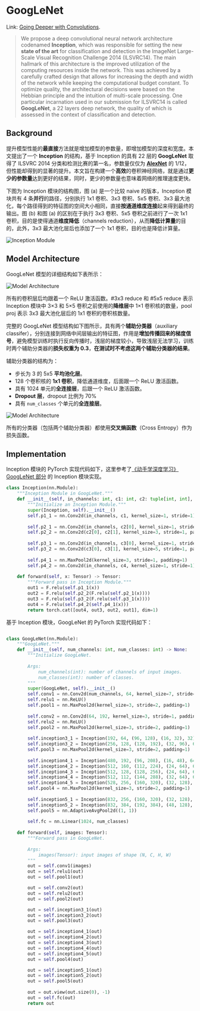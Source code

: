 # GoogLeNet

Link: [Going Deeper with Convolutions](http://arxiv.org/abs/1409.4842).

> We propose a deep convolutional neural network architecture codenamed **Inception**, which was responsible for setting the new **state of the art** for classification and detection in the ImageNet Large-Scale Visual Recognition Challenge 2014 (ILSVRC14). The main hallmark of this architecture is the improved utilization of the computing resources inside the network. This was achieved by a carefully crafted design that allows for increasing the depth and width of the network while keeping the computational budget constant. To optimize quality, the architectural decisions were based on the Hebbian principle and the intuition of multi-scale processing. One particular incarnation used in our submission for ILSVRC14 is called **GoogLeNet**, a 22 layers deep network, the quality of which is assessed in the context of classification and detection.



## Background

提升模型性能的**最直接**方法就是增加模型的参数量，即增加模型的深度和宽度。本文提出了一个 **Inception** 的结构，基于 Inception 的具有 22 层的 **GoogLeNet** 取得了 ILSVRC 2014 分类和检测比赛的第一名，参数量仅仅为 [**AlexNet**](https://papers.nips.cc/paper_files/paper/2012/file/c399862d3b9d6b76c8436e924a68c45b-Paper.pdf) 的 1/12，但性能却得到的显著的提升。本文旨在构建一个**高效**的卷积神经网络，就是通过**更少的参数量**达到更好的结果，同时，更少的参数量也意味着网络的推理速度更快。

下图为 Inception 模块的结构图，图 (a) 是一个比较 naive 的版本，Inception 模块共有 4 条**并行**的路径，分别执行 1x1 卷积、3x3 卷积、5x5 卷积、3x3 最大池化，每个路径得到的特征图的空间大小相同，直接**按通道维度连接**起来得到最终的输出。图 (b) 和图 (a) 的区别在于执行 3x3 卷积、5x5 卷积之前进行了一次 1x1 卷积，目的是使得通道**维度降低**（channels reduction），从而**降低计算量**的目的，此外，3x3 最大池化层后也添加了一个 1x1 卷积，目的也是降低计算量。

![Inception Module](./assets/Inception-Module.png)



## Model Architecture

GoogLeNet 模型的详细结构如下表所示：

![Model Architecture](./assets/GoogLeNet-Architecture.png)

所有的卷积层后均跟着一个 ReLU 激活函数。#3x3 reduce 和 #5x5 reduce 表示 Inception 模块中 3×3 和 5×5 卷积之前使用的**降维层**中 1×1 卷积核的数量，pool proj 表示 3x3 最大池化层后的 1x1 卷积的卷积核数量。

完整的 GoogLeNet 模型结构如下图所示，具有两个**辅助分类器**（auxiliary classifer），分别连接到网络中间层输出的特征图，作用是**增加传播回来的梯度信号**，避免模型训练时执行反向传播时，浅层的梯度较小，导致浅层无法学习，训练时两个辅助分类器的**损失权重为 0.3**，**在测试时不考虑这两个辅助分类器的结果**。

辅助分类器的结构为：

- 步长为 3 的 5x5 **平均池化层**。
- 128 个卷积核的 **1x1 卷积**，降低通道维度，后面跟一个 ReLU 激活函数。
- 具有 1024 单元的**全连接层**，后跟一个 ReLU 激活函数。
- **Dropout 层**，dropout 比例为 70%
- 具有 `num_classes` 个单元的**全连接层**。

![Model Architecture](./assets/GoogLeNet-Architecture-picture.png)



所有的分类器（包括两个辅助分类器）都使用**交叉熵函数**（Cross Entropy）作为损失函数。



## Implementation

Inception 模块的 PyTorch 实现代码如下，这里参考了[《动手学深度学习》GoogLeNet 部分](https://zh.d2l.ai/chapter_convolutional-modern/googlenet.html) 的 Inception 模块实现。

```python
class Inception(nn.Module):
    """Inception Module in GoogLeNet."""
    def __init__(self, in_channels: int, c1: int, c2: tuple[int, int], c3: tuple[int, int], c4: int) -> None:
        """Initialize an Inception Module."""
        super(Inception, self).__init__()
        self.p1_1 = nn.Conv2d(in_channels, c1, kernel_size=1, stride=1)
        
        self.p2_1 = nn.Conv2d(in_channels, c2[0], kernel_size=1, stride=1)
        self.p2_2 = nn.Conv2d(c2[0], c2[1], kernel_size=3, stride=1, padding=1)
        
        self.p3_1 = nn.Conv2d(in_channels, c3[0], kernel_size=1, stride=1)
        self.p3_2 = nn.Conv2d(c3[0], c3[1], kernel_size=5, stride=1, padding=2)
        
        self.p4_1 = nn.MaxPool2d(kernel_size=3, stride=1, padding=1)
        self.p4_2 = nn.Conv2d(in_channels, c4, kernel_size=1, stride=1)
    
    def forward(self, x: Tensor) -> Tensor:
        """Forward pass in Inception Module."""
        out1 = F.relu(self.p1_1(x))
        out2 = F.relu(self.p2_2(F.relu(self.p2_1(x))))
        out3 = F.relu(self.p3_2(F.relu(self.p3_1(x))))
        out4 = F.relu(self.p4_2(self.p4_1(x)))
        return torch.cat([out4, out3, out2, out1], dim=1)
```

基于 Inception 模块，GoogLeNet 的 PyTorch 实现代码如下：

```python

class GoogLeNet(nn.Module):
    """GoogLeNet."""
    def __init__(self, num_channels: int, num_classes: int) -> None:
        """Initialize GoogLeNet.
        
        Args:
            num_channels(int): number of channels of input images.
            num_classes(int): number of classes.
        """
        super(GoogLeNet, self).__init__()
        self.conv1 = nn.Conv2d(num_channels, 64, kernel_size=7, stride=2, padding=3)
        self.relu1 = nn.ReLU()
        self.pool1 = nn.MaxPool2d(kernel_size=3, stride=2, padding=1)
        
        self.conv2 = nn.Conv2d(64, 192, kernel_size=3, stride=1, padding=1)
        self.relu2 = nn.ReLU()
        self.pool2 = nn.MaxPool2d(kernel_size=3, stride=2, padding=1)
        
        self.inception3_1 = Inception(192, 64, (96, 128), (16, 32), 32)
        self.inception3_2 = Inception(256, 128, (128, 192), (32, 96), 64)
        self.pool3 = nn.MaxPool2d(kernel_size=3, stride=2, padding=1)
        
        self.inception4_1 = Inception(480, 192, (96, 208), (16, 48), 64)
        self.inception4_2 = Inception(512, 160, (112, 224), (24, 64), 64)
        self.inception4_3 = Inception(512, 128, (128, 256), (24, 64), 64)
        self.inception4_4 = Inception(512, 112, (144, 288), (32, 64), 64)
        self.inception4_5 = Inception(528, 256, (160, 320), (32, 128), 128)
        self.pool4 = nn.MaxPool2d(kernel_size=3, stride=2, padding=1)
        
        self.inception5_1 = Inception(832, 256, (160, 320), (32, 128), 128)
        self.inception5_2 = Inception(832, 384, (192, 384), (48, 128), 128)
        self.pool5 = nn.AdaptiveAvgPool2d((1, 1))
        
        self.fc = nn.Linear(1024, num_classes)
    
    def forward(self, images: Tensor):
        """Forward pass in GoogLeNet.
        
        Args:
            images(Tensor): input images of shape (N, C, H, W)
        """
        out = self.conv1(images)
        out = self.relu1(out)
        out = self.pool1(out)

        out = self.conv2(out)
        out = self.relu2(out)
        out = self.pool2(out)

        out = self.inception3_1(out)
        out = self.inception3_2(out)
        out = self.pool3(out)

        out = self.inception4_1(out)
        out = self.inception4_2(out)
        out = self.inception4_3(out)
        out = self.inception4_4(out)
        out = self.inception4_5(out)
        out = self.pool4(out)

        out = self.inception5_1(out)
        out = self.inception5_2(out)
        out = self.pool5(out)
        
        out = out.view(out.size(0), -1)
        out = self.fc(out)
        return out
```





